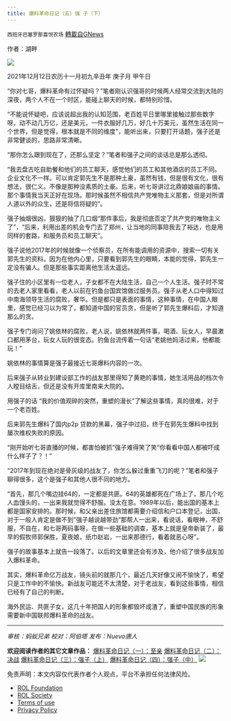```yaml
---
title: 爆料革命日记（五）强 子（下）
---
```

`西班牙巴塞罗那喜悦农场` [轉載自GNews](https://gnews.org/zh-hans/1749842/)

作者：湖畔

![](https://assets.gnews.org/wp-content/uploads/2021/12/BLGM.001.jpeg)

2021年12月12日农历十一月初九辛丑年 庚子月 甲午日

“你对七哥，爆料革命有过怀疑吗？”笔者刚认识强哥的时候两人经常交流到大陆的深夜，两个人不在一个时区，能碰上聊天的时候，都特别珍惜。

“不能说怀疑吧，应该说超出我的认知范围，老百姓平日里哪里接触过那些数字呀，动不动几万亿，还是美元，一件衣服好几万，好几十万美元，虽然生活在同一个世界，但是觉得，根本就是不同的维度”，能听出来，只要打开话题，强子还是非常健谈的，思路非常清晰。

“那你怎么跟到现在了，还那么坚定？”笔者和强子之间的谈话总是那么透彻。

“我去盘古吃自助餐和他们的员工聊天，感觉他们的员工和其他酒店的员工不同。企业文化不一样。可以肯定郭先生不是那种土豪，虽然有钱，但是很有文化，很有想法，很仁义。不像是那种没素质的土豪。后来，听七哥讲过北鼎娘娘庙的事情。那个事情我当天正好在现场。那时候虽然不相信共产党唯物主义那套，但是对所谓人道以外的众生，还是将信将疑的”。

强子抽烟很凶，狠狠的抽了几口烟“那件事后，我是彻底否定了共产党的唯物主义了”，“后来，利用出差的机会专门去了郑州，让当地的同事陪我去了裕达，也是用同样的套路，和服务员和员工聊天”。

强子说他2017年的时候就像一个侦察员，在所有能调用的资源中，搜索一切有关郭先生的资料。因为在他内心里，只要看到郭先生的眼睛，本能的觉得，郭先生一定没有骗人。但是那些事实距离他生活太遥远。

强子住的小区里有一位老人，子女都不在大陆生活，自己一个人生活。强子时不常的去老人家里看看，老人以前在钓鱼台国宾馆做过服务员。强子从老人口中得知过中南海领导生活的腐败，奢华。但是都只是表面的事情，这种事情，在中国人眼里，感觉已经习以为常了，都知道中国的官员贪，但是听了郭先生爆料后，才知道那么的贪。

强子专门询问了姚依林的腐败，老人说，姚依林就两件事，喝酒、玩女人，早晨漱口都用茅台，玩女人玩的很变态。钓鱼台流传着一句话“老姚他妈活过来，他都能玩！”

姚依林的事情算是强子最接近七哥爆料内容的一次。

后来强子从转业到建设部工作的战友那里得知了黄艳的事情，她生活用品的档次令人瞠目结舌，但还是没有开库里南来大院的。

用强子的话 “我的价值观碎的突然，重塑的漫长”了解这些事情，真的很难，对于一个老百姓。

后来郭先生爆料了国内p2p 贷款的黑幕，强子中过招，终于在郭先生爆料中找到屡次维权失败的原因。

“刚开始听七哥直播的时候，都害怕被抓”强子难得笑了笑“你看看中国人都被吓成什么样子了？！”

“2017年到现在绝对是骨灰级的战友了，你怎么躲过重重飞刀的呢？”笔者和强子聊得很多，这个是强子和其他人很不同的地方。

“首先，那几个嘴边挂64的，一定都是共匪。64的英雄都死在广场上了，那几个吃人血馒头的，一出来我就觉得不舒服。没太在意。1989年以后，能出国的基本上都是国家安排的。那时候，和父亲出差住旅馆都需要介绍信和户口本登记，出国，对于一般人肯定是做不到”强子越说越带劲“那帮人一出来，看说话，看眼神，不舒服，不自在，和七哥两码事呀，在做一些基础的调查，基本上就是皇帝新装了，最早的假牧师郭保胜，夏夜娘，纸巾赵岩，一出来那德行，看着就恶心呀”。

强子的故事基本上就告一段落了。以后的文章里还会有涉及，他介绍了很多战友加入爆料革命。

其实，爆料革命亿万战友，镜头前的就那几个，最近几天好像又闹不愉快了，希望只是工作中的不愉快。新战友可能还不太清楚，对于老战友，看到这些事情，相信已经有了自己的判断。

海外民运、共匪子女，这几十年把国人的形象都毁坏成渣了，重塑中国民族的形象需要新中国联邦爆料革命的战友。

* * *

*审核：蚂蚁兄弟*
*校对：阿伯塔*
*发布：Nuevo唐人*

**欢迎阅读作者的其它文章作品：**
[爆料革命日记（一）：至亲](https://gnews.org/zh-hans/1735878/)
[爆料革命日记（二）：决战](https://gnews.org/zh-hans/1735900/)
[爆料革命日记（三）：强子（上）](https://gnews.org/zh-hans/1736599/)
[爆料革命日记（四）：强子（中）](https://gnews.org/zh-hans/1744190/)
![](https://assets.gnews.org/wp-content/uploads/2021/12/GNEWS_CH.-1-3-2.jpeg)


 

免责声明：本文内容仅代表作者个人观点，平台不承担任何法律风险。

- [ROL Foundation](https://rolfoundation.org/)
- [ROL Society](https://rolsociety.org/)
- [Terms of use](https://gnews.org/terms-of-use-3/)
- [Privacy Policy](https://gnews.org/privacy-policy/)
